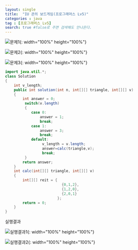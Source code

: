 ```yaml
---
layout: single
title:  "IU 콘의 보드게임(프로그래머스 Lv5)"
categories : java
tag : [프로그래머스 Lv5]
search: true #false로 주면 검색해도 안나온다.
---
```


![문제1](../../images/2022-12-14-IU_and_boardgame/문제1.png){: width="100%" height="100%"}

![문제2](../../images/2022-12-14-IU_and_boardgame/문제2.png){: width="100%" height="100%"}

![문제3](../../images/2022-12-14-IU_and_boardgame/문제3.png){: width="100%" height="100%"}

```java
import java.util.*;
class Solution 
{
    int v_length;    
    public int solution(int n, int[][] triangle, int[][] v) 
    {
        int answer = 0;
         switch(v.length) 
         {
            case 0:   
                answer = 1;
                break;                  
            case 1:
                answer = 3;
                break;
            default:
                 v_length = v.length;
                 answer=calc(triangle,v);
                 break;                      
         }
        return answer;
    }
    int calc(int[][] triangle, int[][] v)
    {        
        int[][] reit = {
                          {0,1,2},
                          {1,2,0},
                          {2,0,1}
                        };
        return = 0;
    }
}
```

실행결과

![실행결과1](../../images/2022-12-14-IU_and_boardgame/실행결과1.png){: width="100%" height="100%"}

![실행결과2](../../images/2022-12-14-IU_and_boardgame/실행결과2.png){: width="100%" height="100%"}
